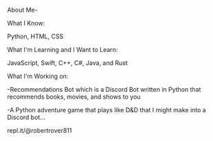 About Me-

What I Know:

Python, HTML, CSS



What I'm Learning and I Want to Learn:

JavaScript, Swift, C++, C#, Java, and Rust



What I'm Working on:

-Recommendations Bot which is a Discord Bot written in Python that recommends books, movies, and shows to you

-A Python adventure game that plays like D&D that I might make into a Discord bot...


repl.it/@robertrover811
